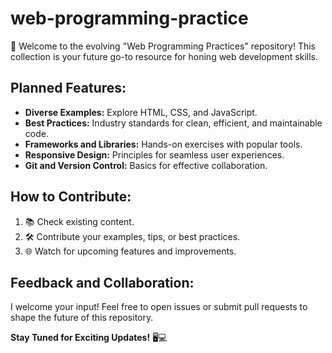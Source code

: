 # web-programming-practice
🚀 Welcome to the evolving "Web Programming Practices" repository! This collection is your future go-to resource for honing web development skills.

## Planned Features:

- **Diverse Examples:** Explore HTML, CSS, and JavaScript.
- **Best Practices:** Industry standards for clean, efficient, and maintainable code.
- **Frameworks and Libraries:** Hands-on exercises with popular tools.
- **Responsive Design:** Principles for seamless user experiences.
- **Git and Version Control:** Basics for effective collaboration.

## How to Contribute:

1. 📚 Check existing content.
2. 🛠️ Contribute your examples, tips, or best practices.
3. 🌐 Watch for upcoming features and improvements.

## Feedback and Collaboration:

I welcome your input! Feel free to open issues or submit pull requests to shape the future of this repository.

**Stay Tuned for Exciting Updates!** 🖥️💻
